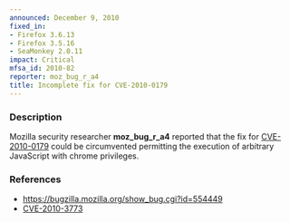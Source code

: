 ```yaml
---
announced: December 9, 2010
fixed_in:
- Firefox 3.6.13
- Firefox 3.5.16
- SeaMonkey 2.0.11
impact: Critical
mfsa_id: 2010-82
reporter: moz_bug_r_a4
title: Incomplete fix for CVE-2010-0179
---
```


<h3>Description</h3>

<p>Mozilla security researcher <strong>moz_bug_r_a4</strong> reported
that the fix
for <a href="https://bugzilla.mozilla.org/show_bug.cgi?id=504021">CVE-2010-0179</a>
could be circumvented permitting the execution of arbitrary JavaScript
with chrome privileges.</p>

<h3>References</h3>

<ul>
  <li><a href="https://bugzilla.mozilla.org/show_bug.cgi?id=554449">https://bugzilla.mozilla.org/show_bug.cgi?id=554449</a></li>
  <li><a class="ex-ref" href="http://cve.mitre.org/cgi-bin/cvename.cgi?name=CVE-2010-3773">CVE-2010-3773</a></li>
</ul>




